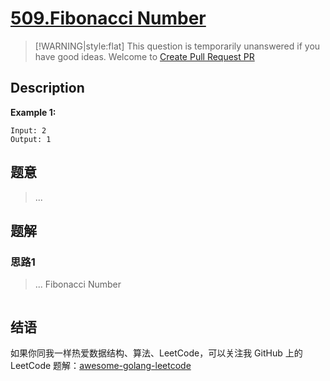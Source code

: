 # [509.Fibonacci Number][title]

> [!WARNING|style:flat]
> This question is temporarily unanswered if you have good ideas. Welcome to [Create Pull Request PR](https://github.com/kylesliu/awesome-golang-leetcode)

## Description

**Example 1:**

```
Input: 2
Output: 1
```

## 题意
> ...

## 题解

### 思路1
> ...
Fibonacci Number
```go
```


## 结语

如果你同我一样热爱数据结构、算法、LeetCode，可以关注我 GitHub 上的 LeetCode 题解：[awesome-golang-leetcode][me]

[title]: https://leetcode.com/problems/fibonacci-number/
[me]: https://github.com/kylesliu/awesome-golang-leetcode
